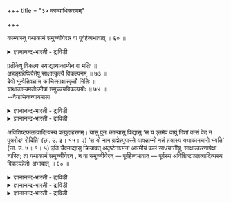 +++
title = "३५ काम्याधिकरणम्"

+++

काम्यास्तु यथाकामं समुच्चीयेरन्न वा पूर्वहेत्वभावात् ॥ ६० ॥  
<details><summary>ज्ञानानन्द-भारती - द्राविडी</summary>

काम्यास्तु यदागामम् समुच्चीयेरन्न वा पूर्वहेत्व पावात् ॥ ६० ॥
</details>

प्रतीकेषु विकल्पः स्याद्याथाकाम्येन वा मतिः ॥  
अहङ्ग्रहेष्विवैतेषु साक्षात्कृत्यै विकल्पनम् ॥ ७३ ॥  
देवो भूत्वेतिवन्नात्र काचित्साक्षात्कृतौ मितिः ॥  
याथाकाम्यमतोऽमीषां समुच्चयविकल्पयोः ॥ ७४ ॥  
--वैयासिकन्यायमाला

<details><summary>ज्ञानानन्द-भारती - द्राविडी</summary>

पिरदीग उबासऩैगळिल् विगल्बम् उण्डा? अल्ल तोऩ्ऱिऩबडि पावऩैया? अहङ्गिरह उबासऩैगळिल् पोलवे, इवैगळिलुम् साक्षात्कारम् एऱ्पड वेण्डिय तऱ्काग विगल्बम् ताऩ्।
</details>

<details><summary>ज्ञानानन्द-भारती - द्राविडी</summary>

"तेवऩाग आगि" ऎऩ्बदु पोल् इङ्गे साक्षात्कारम् उण्डॆऩ्बदिल् ऎव्विद पिरमाणमुम् किडैयादु। आगै याल् इवैगळुक्कुळ् सेर्त्तुच्चॆय्वदु, तऩित्तुच् चॆय्वदु ऎऩ्बदिल् इष्टप्पडिच् चॆय्यलाम्।
</details>

अविशिष्टफलत्वादित्यस्य प्रत्युदाहरणम्। यासु पुनः काम्यासु विद्यासु ‘स य एतमेवं वायुं दिशां वत्सं वेद न पुत्ररोदꣳ रोदिति’ (छा. उ. ३। १५। २) ‘स यो नाम ब्रह्मेत्युपास्ते यावन्नाम्नो गतं तत्रास्य यथाकामचारो भवति’ (छा. उ. ७। १। ५) इति चैवमाद्यासु क्रियावत् अदृष्टेनात्मना आत्मीयं फलं साधयन्तीषु, साक्षात्करणापेक्षा नास्ति; ता यथाकामं समुच्चीयेरन् , न वा समुच्चीयेरन् — पूर्वहेत्वभावात् — पूर्वस्य अविशिष्टफलत्वादित्यस्य विकल्पहेतोः अभावात् ॥ ६० ॥

<details><summary>ज्ञानानन्द-भारती - द्राविडी</summary>

(पिरदीगोबासऩत्तिलुम् अहङ्ग्रहोबासऩम् पोल विगल्बम् ताऩ् ऎऩ्ऱु पूर्वबक्षम्।
</details>

<details><summary>ज्ञानानन्द-भारती - द्राविडी</summary>

काम्यमाऩ पिरदीगोबासऩत्तिल् तेवदासा क्षात्कारम् पलऩिल्लै। पोक्यवस्तुक्कळ् ताऩ् पलऩ्। अवै वॆव्वेऱागयिरुप्पदाल् ऒरे उबासऩत्ताल् ऎल्ला पलऩैयुम् अडैयमुडियादु। आगैयाल् पिरदी कोबासऩत्तिल् तऩ् इष्टप्पडि एदावदॊऩ्ऱैयो अल्लदु पल उबासऩङ्गळैच् चेर्त्तो उबासिक्कलाम् ऎऩ्ऱु सित्तान्दम्)।
</details>

<details><summary>ज्ञानानन्द-भारती - द्राविडी</summary>

“पलऩ् वित्यासप्पडाददिऩाल्” ऎऩ्ऱ मुऩ् सूत्रत्तिऱ्कु ऎदिरिडैयाग सॊल्लप्पडुगिऱदु। ऎन्द काम्यमाऩ वित्यैगळिल् “ऎवऩ् इव्विदम् इन्द वायुवै तिक्कुक्कळिऩ् कऩ्ऱाग अऱिगिऱाऩो, अवऩ् पुत्तिरऩै उत्तेसित्तु (इऱन्दु विट्टाऩे ऎऩ्ऱु) अऴुवदिल्लै” (सान्दोक्यम्।III-१५-२), “ऎवऩ् नामत्तै पिरह्ममाग उबासिक्किऱाऩो, अवऩुक्कु नामम् ऎव्वळवु तूरम् पोय् इरुक्कुमो अङ्गेयॆल्लाम् इष्टप्पडि सञ्जारम् एऱ्पडुम्" (सान्दोक्यम्।VII-१-५) ऎऩ्ऱु इदु मुदलाऩवैगळिल्, कर्मावैप्पोल अत्रुष्टस्वरूबत्तालेये तऩ्ऩुडैयदाग पलऩ्गळै सादित्तुक् कॊडुप्पवैगळिल्, अबेक्षै किडैयादु। अवैगळ् इष्टप्पडि सेर्त्तुक् कॊळ्ळप्पडलाम् अल्लदु सेर्त्तुक्कॊळ्ळप् पडामलुमि रुक्कलाम्। “मुऩ् सॊऩ्ऩ कारणमिल्लाददिऩाल्" विगल्बत्तिऱ्कुक् कारण मायुळ्ळ, मुऩ् सॊऩ्ऩ “पलऩ् वित्यासप्पडाददिऩाल्” ऎऩ्ऱ इदु इल्लाद तिऩाल्।
</details>

